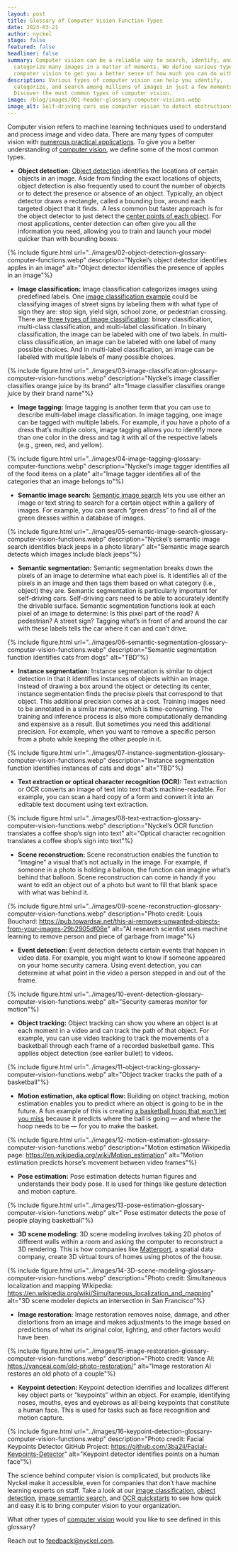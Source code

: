 ```yaml
---
layout: post
title: Glossary of Computer Vision Function Types
date: 2023-03-21
author: nyckel
stage: false
featured: false
headliner: false
summary: Computer vision can be a reliable way to search, identify, and
  categorize many images in a matter of moments. We define various types of
  computer vision to get you a better sense of how much you can do with it.
description: Various types of computer vision can help you identify,
  categorize, and search among millions of images in just a few moments.
  Discover the most common types of computer vision.
image: /blog/images/001-header-glossary-computer-visions.webp
image_alt: Self-driving cars use computer vision to detect obstructions in their path
---
```

Computer vision refers to machine learning techniques used to understand and process image and video data. There are many types of computer vision with [numerous practical applications](https://www.nyckel.com/blog/28-practical-computer-vision-use-cases/). To give you a better understanding of [computer vision](https://www.nyckel.com/blog/guide-to-computer-vision-for-non-ml-experts/), we define some of the most common types.

* **Object detection:** [Object detection](https://www.nyckel.com/docs/detection-quickstart) identifies the locations of certain objects in an image. Aside from finding the exact locations of objects, object detection is also frequently used to count the number of objects or to detect the presence or absence of an object. Typically, an object detector draws a rectangle, called a bounding box, around each targeted object that it finds.  A less common but faster approach is for the object detector to just detect the [center points of each object](https://www.nyckel.com/blog/are-bounding-boxes-necessary-for-object-detection/). For most applications, center detection can often give you all the information you need, allowing you to train and launch your model quicker than with bounding boxes.

{% include figure.html url="../images/02-object-detection-glossary-computer-functions.webp" description="Nyckel’s object detector identifies apples in an image" alt="Object detector identifies the presence of apples in an image"%}

* **Image classification:** Image classification categorizes images using predefined labels. One [image classification example](https://www.nyckel.com/blog/5-image-classification-examples-datasets-to-build-functions-with-nyckel/) could be classifying images of street signs by labeling them with what type of sign they are: stop sign, yield sign, school zone, or pedestrian crossing. There are [three types of image classification](https://www.nyckel.com/blog/multi-class-classification-vs-multi-label-classification-key-differences-how-to-choose/): binary classification, multi-class classification, and multi-label classification. In binary classification, the image can be labeled with one of two labels. In multi-class classification, an image can be labeled with one label of many possible choices. And in multi-label classification, an image can be labeled with multiple labels of many possible choices.

{% include figure.html url="../images/03-image-classification-glossary-computer-vision-functions.webp" description="Nyckel’s image classifier classifies orange juice by its brand" alt="Image classifier classifies orange juice by their brand name"%}

* **Image tagging:** Image tagging is another term that you can use to describe multi-label image classification. In image tagging, one image can be tagged with multiple labels. For example, if you have a photo of a dress that’s multiple colors, image tagging allows you to identify more than one color in the dress and tag it with all of the respective labels (e.g., green, red, and yellow).

{% include figure.html url="../images/04-image-tagging-glossary-computer-functions.webp" description="Nyckel’s image tagger identifies all of the food items on a plate" alt="Image tagger identifies all of the categories that an image belongs to"%}

* **Semantic image search:** [Semantic image search](https://www.nyckel.com/blog/a-quick-guide-to-semantic-image-search-with-examples/) lets you use either an image or text string to search for a certain object within a gallery of images. For example, you can search “green dress” to find all of the green dresses within a database of images.

{% include figure.html url="../images/05-semantic-image-search-glossary-computer-vision-functions.webp" description="Nyckel’s semantic image search identifies black jeeps in a photo library" alt="Semantic image search detects which images include black jeeps"%}

* **Semantic segmentation:** Semantic segmentation breaks down the pixels of an image to determine what each pixel is. It identifies all of the pixels in an image and then tags them based on what category (i.e., object) they are. Semantic segmentation is particularly important for self-driving cars. Self-driving cars need to be able to accurately identify the drivable surface. Semantic segmentation functions look at each pixel of an image to determine: Is this pixel part of the road? A pedestrian? A street sign? Tagging what’s in front of and around the car with these labels tells the car where it can and can’t drive.

{% include figure.html url="../images/06-semantic-segmentation-glossary-computer-vision-functions.webp" description="Semantic segmentation function identifies cats from dogs" alt="TBD"%}

* **Instance segmentation:** Instance segmentation is similar to object detection in that it identifies instances of objects within an image. Instead of drawing a box around the object or detecting its center, instance segmentation finds the precise pixels that correspond to that object. This additional precision comes at a cost. Training images need to be annotated in a similar manner, which is time-consuming. The training and inference process is also more computationally demanding and expensive as a result. But sometimes you need this additional precision. For example, when you want to remove a specific person from a photo while keeping the other people in it.

{% include figure.html url="../images/07-instance-segmentation-glossary-computer-vision-functions.webp" description="Instance segmentation function identifies instances of cats and dogs" alt="TBD"%}

* **Text extraction or optical character recognition (OCR):** Text extraction or OCR converts an image of text into text that’s machine-readable. For example, you can scan a hard copy of a form and convert it into an editable text document using text extraction.

{% include figure.html url="../images/08-text-extraction-glossary-computer-vision-functions.webp" description="Nyckel’s OCR function translates a coffee shop’s sign into text" alt="Optical character recognition translates a coffee shop’s sign into text"%}

* **Scene reconstruction:** Scene reconstruction enables the function to “imagine” a visual that’s not actually in the image. For example, if someone in a photo is holding a balloon, the function can imagine what’s behind that balloon. Scene reconstruction can come in handy if you want to edit an object out of a photo but want to fill that blank space with what was behind it.

{% include figure.html url="../images/09-scene-reconstruction-glossary-computer-vision-functions.webp" description="Photo credit: Louis Bouchard: <https://pub.towardsai.net/this-ai-removes-unwanted-objects-from-your-images-29b2905df08e>" alt="AI research scientist uses machine learning to remove person and piece of garbage from image"%}

* **Event detection:** Event detection detects certain events that happen in video data. For example, you might want to know if someone appeared on your home security camera. Using event detection, you can determine at what point in the video a person stepped in and out of the frame.

{% include figure.html url="../images/10-event-detection-glossary-computer-vision-functions.webp" alt="Security cameras monitor for motion"%}

* **Object tracking:** Object tracking can show you where an object is at each moment in a video and can track the path of that object. For example, you can use video tracking to track the movements of a basketball through each frame of a recorded basketball game. This applies object detection (see earlier bullet) to videos.

{% include figure.html url="../images/11-object-tracking-glossary-computer-vision-functions.webp" alt="Object tracker tracks the path of a basketball"%}

* **Motion estimation, aka optical flow:** Building on object tracking, motion estimation enables you to predict where an object is going to be in the future. A fun example of this is creating [a basketball hoop that won’t let you miss](https://www.youtube.com/watch?v=myO8fxhDRW0) because it predicts where the ball is going — and where the hoop needs to be — for you to make the basket.

{% include figure.html url="../images/12-motion-estimation-glossary-computer-vision-functions.webp" description="Motion estimation Wikipedia page: <https://en.wikipedia.org/wiki/Motion_estimation>" alt="Motion estimation predicts horse’s movement between video frames"%}

* **Pose estimation:** Pose estimation detects human figures and understands their body pose. It is used for things like gesture detection and motion capture.

{% include figure.html url="../images/13-pose-estimation-glossary-computer-vision-functions.webp" alt=" Pose estimator detects the pose of people playing basketball"%}

* **3D scene modeling:** 3D scene modeling involves taking 2D photos of different walls within a room and asking the computer to reconstruct a 3D rendering. This is how companies like [Matterport](https://matterport.com/industries/real-estate), a spatial data company, create 3D virtual tours of homes using photos of the house.

{% include figure.html url="../images/14-3D-scene-modeling-glossary-computer-vision-functions.webp" description="Photo credit: Simultaneous localization and mapping Wikipedia: <https://en.wikipedia.org/wiki/Simultaneous_localization_and_mapping>" alt="3D scene modeler depicts an intersection in San Francisco"%}

* **Image restoration:** Image restoration removes noise, damage, and other distortions from an image and makes adjustments to the image based on predictions of what its original color, lighting, and other factors would have been.

{% include figure.html url="../images/15-image-restoration-glossary-computer-vision-functions.webp" description="Photo credit: Vance AI: <https://vanceai.com/old-photo-restoration/>" alt="Image restoration AI restores an old photo of a couple"%}

* **Keypoint detection:** Keypoint detection identifies and localizes different key object parts or “keypoints” within an object. For example, identifying noses, mouths, eyes and eyebrows as all being keypoints that constitute a human face. This is used for tasks such as face recognition and motion capture.

{% include figure.html url="../images/16-keypoint-detection-glossary-computer-vision-functions.webp" description="Photo credit: Facial Keypoints Detector GitHub Project: <https://github.com/3ba2ii/Facial-Keypoints-Detector>" alt="Keypoint detector identifies points on a human face"%}

The science behind computer vision is complicated, but products like Nyckel make it accessible, even for companies that don’t have machine learning experts on staff. Take a look at our [image classification](https://www.nyckel.com/docs/image-classification-quickstart), [object detection](https://www.nyckel.com/docs/detection-quickstart), [image semantic search](https://www.nyckel.com/docs/image-search-quickstart), and [OCR quickstarts](https://www.nyckel.com/docs/ocr-quickstart) to see how quick and easy it is to bring computer vision to your organization.

What other types of [computer vision](https://www.nyckel.com/blog/guide-to-computer-vision-for-non-ml-experts/) would you like to see defined in this glossary?

Reach out to [feedback@nyckel.com](mailto:feedback@nyckel.com).